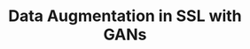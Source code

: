 ---
layout: page
title: Data Augmentation in SSL with GANs
description: Explores using GANs to generate fake data as a form of data augmentation in self-supervised models.
img: assets/img/project_preview/gan-aug.png
importance: 2
category: research
paper: GAN-Data-Aug.pdf
slides: GAN-Data-Aug-Pres.pdf
---